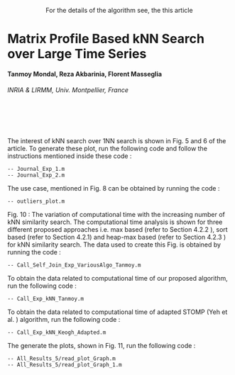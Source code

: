 <p align="center">
  For the details of the algorithm see, the this article </p>
<h1> Matrix Profile Based kNN Search over Large Time Series </h1> 
<h4> Tanmoy Mondal, Reza Akbarinia, Florent Masseglia <br/> </h4>
<h6> INRIA & LIRMM, Univ. Montpellier, France </h6>  <br/> <br/> <br/>



The interest of kNN search over 1NN search is shown in Fig. 5 and 6 of the article. To generate these plot, run the following code and follow the instructions mentioned inside these code :
```
-- Journal_Exp_1.m
-- Journal_Exp_2.m
```

The use case, mentioned in Fig. 8 can be obtained by running the code :
```
-- outliers_plot.m
```
Fig. 10 : The variation of computational time with the increasing number of kNN similarity search. The computational time analysis is shown for three different proposed approaches i.e. max based (refer to Section 4.2.2 ), sort based (refer to Section 4.2.1) and heap-max based (refer to Section 4.2.3 ) for kNN similarity search. The data used to create this Fig. is obtained by running the code :

```
-- Call_Self_Join_Exp_VariousAlgo_Tanmoy.m
```

To obtain the data related to computational time of our proposed algorithm, run the following code :
```
-- Call_Exp_kNN_Tanmoy.m
```

To obtain the data related to computational time of adapted STOMP (Yeh et al. ) algorithm, run the following code :
```
-- Call_Exp_kNN_Keogh_Adapted.m
```


The generate the plots, shown in Fig. 11, run the following code :
```
-- All_Results_5/read_plot_Graph.m
-- All_Results_5/read_plot_Graph_1.m
```

